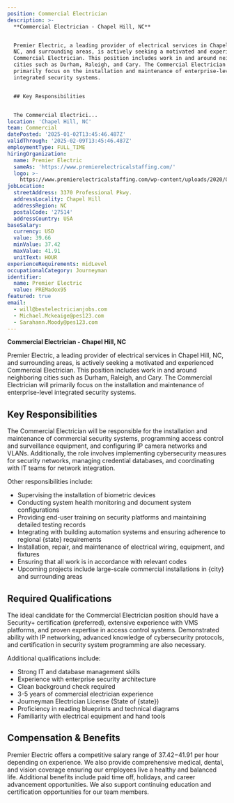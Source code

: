 ```yaml
---
position: Commercial Electrician
description: >-
  **Commercial Electrician - Chapel Hill, NC**


  Premier Electric, a leading provider of electrical services in Chapel Hill,
  NC, and surrounding areas, is actively seeking a motivated and experienced
  Commercial Electrician. This position includes work in and around neighboring
  cities such as Durham, Raleigh, and Cary. The Commercial Electrician will
  primarily focus on the installation and maintenance of enterprise-level
  integrated security systems.


  ## Key Responsibilities


  The Commercial Electrici...
location: 'Chapel Hill, NC'
team: Commercial
datePosted: '2025-01-02T13:45:46.487Z'
validThrough: '2025-02-09T13:45:46.487Z'
employmentType: FULL_TIME
hiringOrganization:
  name: Premier Electric
  sameAs: 'https://www.premierelectricalstaffing.com/'
  logo: >-
    https://www.premierelectricalstaffing.com/wp-content/uploads/2020/05/Premier-Electrical-Staffing-logo.png
jobLocation:
  streetAddress: 3370 Professional Pkwy.
  addressLocality: Chapel Hill
  addressRegion: NC
  postalCode: '27514'
  addressCountry: USA
baseSalary:
  currency: USD
  value: 39.66
  minValue: 37.42
  maxValue: 41.91
  unitText: HOUR
experienceRequirements: midLevel
occupationalCategory: Journeyman
identifier:
  name: Premier Electric
  value: PREMadox95
featured: true
email:
  - will@bestelectricianjobs.com
  - Michael.Mckeaige@pes123.com
  - Sarahann.Moody@pes123.com
---
```




**Commercial Electrician - Chapel Hill, NC**

Premier Electric, a leading provider of electrical services in Chapel Hill, NC, and surrounding areas, is actively seeking a motivated and experienced Commercial Electrician. This position includes work in and around neighboring cities such as Durham, Raleigh, and Cary. The Commercial Electrician will primarily focus on the installation and maintenance of enterprise-level integrated security systems.

## Key Responsibilities

The Commercial Electrician will be responsible for the installation and maintenance of commercial security systems, programming access control and surveillance equipment, and configuring IP camera networks and VLANs. Additionally, the role involves implementing cybersecurity measures for security networks, managing credential databases, and coordinating with IT teams for network integration. 

Other responsibilities include:

- Supervising the installation of biometric devices
- Conducting system health monitoring and document system configurations
- Providing end-user training on security platforms and maintaining detailed testing records
- Integrating with building automation systems and ensuring adherence to regional {state} requirements
- Installation, repair, and maintenance of electrical wiring, equipment, and fixtures
- Ensuring that all work is in accordance with relevant codes
- Upcoming projects include large-scale commercial installations in {city} and surrounding areas

## Required Qualifications

The ideal candidate for the Commercial Electrician position should have a Security+ certification (preferred), extensive experience with VMS platforms, and proven expertise in access control systems. Demonstrated ability with IP networking, advanced knowledge of cybersecurity protocols, and certification in security system programming are also necessary.

Additional qualifications include:

- Strong IT and database management skills
- Experience with enterprise security architecture
- Clean background check required
- 3-5 years of commercial electrician experience
- Journeyman Electrician License (State of {state})
- Proficiency in reading blueprints and technical diagrams
- Familiarity with electrical equipment and hand tools

## Compensation & Benefits

Premier Electric offers a competitive salary range of $37.42-$41.91 per hour depending on experience. We also provide comprehensive medical, dental, and vision coverage ensuring our employees live a healthy and balanced life. Additional benefits include paid time off, holidays, and career advancement opportunities. We also support continuing education and certification opportunities for our team members.
